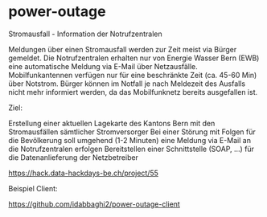 # power-outage
Stromausfall - Information der Notrufzentralen


Meldungen über einen Stromausfall werden zur Zeit meist via Bürger gemeldet. Die Notrufzentralen erhalten nur von Energie Wasser Bern (EWB) eine automatische Meldung via E-Mail über Netzausfälle. Mobilfunkantennen verfügen nur für eine beschränkte Zeit (ca. 45-60 Min) über Notstrom. Bürger können im Notfall je nach Meldezeit des Ausfalls nicht mehr informiert werden, da das Mobilfunknetz bereits ausgefallen ist.

Ziel:

Erstellung einer aktuellen Lagekarte des Kantons Bern mit den Stromausfällen sämtlicher Stromversorger
Bei einer Störung mit Folgen für die Bevölkerung soll umgehend (1-2 Minuten) eine Meldung via E-Mail an die Notrufzentralen erfolgen
Bereitstellen einer Schnittstelle (SOAP, …) für die Datenanlieferung der Netzbetreiber


https://hack.data-hackdays-be.ch/project/55


Beispiel Client: 

https://github.com/idabbaghi2/power-outage-client
